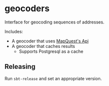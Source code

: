 # geocoders

Interface for geocoding sequences of addresses. 

Includes:
- A geocoder that uses [MapQuest's Api](https://developer.mapquest.com/products/geocoding)
- A geocoder that caches results
  - Supports Postgresql as a cache

## Releasing

Run `sbt-release` and set an appropriate version.
